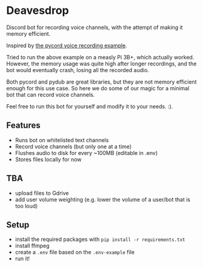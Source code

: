 # Deavesdrop
Discord bot for recording voice channels, with the attempt of making it memory efficient.

Inspired by [the pycord voice recording example](https://github.com/Pycord-Development/pycord/blob/d0b9f5ef7861d2b23f174aa10cbea866690b4bf4/examples/audio_recording_merged.py).

Tried to run the above example on a measly Pi 3B+, which actually worked. 
However, the memory usage was quite high after longer recordings, and the bot would eventually crash, losing all the recorded audio.

Both pycord and pydub are great libraries, but they are not memory efficient enough for this use case.
So here we do some of our magic for a minimal bot that can record voice channels.

Feel free to run this bot for yourself and modify it to your needs. :).

## Features

- Runs bot on whitelisted text channels
- Record voice channels (but only one at a time)
- Flushes audio to disk for every ~100MB (editable in .env)
- Stores files locally for now

## TBA

- upload files to Gdrive
- add user volume weighting (e.g. lower the volume of a user/bot that is too loud)

## Setup

- install the required packages with `pip install -r requirements.txt`
- install ffmpeg
- create a `.env` file based on the `.env-example` file
- run it!
